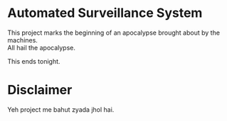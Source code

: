 # Automated Surveillance System
This project marks the beginning of an apocalypse brought about by the machines. <br>
All hail the apocalypse.

This ends tonight.

# Disclaimer
Yeh project me bahut zyada jhol hai.